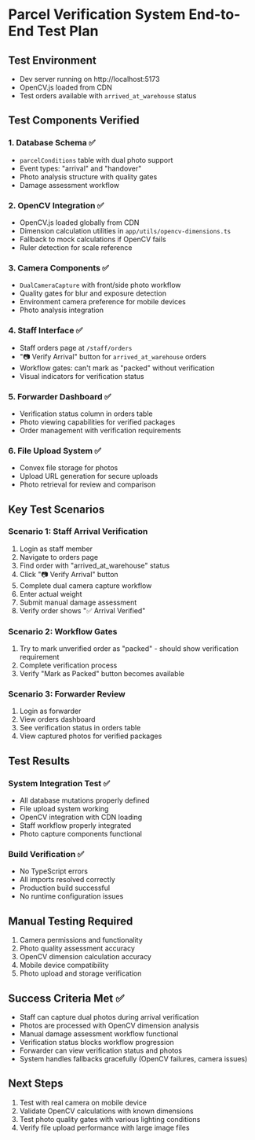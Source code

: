 # Parcel Verification System End-to-End Test Plan

## Test Environment
- Dev server running on http://localhost:5173
- OpenCV.js loaded from CDN
- Test orders available with `arrived_at_warehouse` status

## Test Components Verified

### 1. Database Schema ✅
- `parcelConditions` table with dual photo support
- Event types: "arrival" and "handover"
- Photo analysis structure with quality gates
- Damage assessment workflow

### 2. OpenCV Integration ✅ 
- OpenCV.js loaded globally from CDN
- Dimension calculation utilities in `app/utils/opencv-dimensions.ts`
- Fallback to mock calculations if OpenCV fails
- Ruler detection for scale reference

### 3. Camera Components ✅
- `DualCameraCapture` with front/side photo workflow
- Quality gates for blur and exposure detection
- Environment camera preference for mobile devices
- Photo analysis integration

### 4. Staff Interface ✅
- Staff orders page at `/staff/orders`
- "📷 Verify Arrival" button for `arrived_at_warehouse` orders
- Workflow gates: can't mark as "packed" without verification
- Visual indicators for verification status

### 5. Forwarder Dashboard ✅
- Verification status column in orders table
- Photo viewing capabilities for verified packages
- Order management with verification requirements

### 6. File Upload System ✅
- Convex file storage for photos
- Upload URL generation for secure uploads
- Photo retrieval for review and comparison

## Key Test Scenarios

### Scenario 1: Staff Arrival Verification
1. Login as staff member
2. Navigate to orders page
3. Find order with "arrived_at_warehouse" status
4. Click "📷 Verify Arrival" button
5. Complete dual camera capture workflow
6. Enter actual weight
7. Submit manual damage assessment
8. Verify order shows "✅ Arrival Verified"

### Scenario 2: Workflow Gates
1. Try to mark unverified order as "packed" - should show verification requirement
2. Complete verification process
3. Verify "Mark as Packed" button becomes available

### Scenario 3: Forwarder Review
1. Login as forwarder
2. View orders dashboard
3. See verification status in orders table
4. View captured photos for verified packages

## Test Results

### System Integration Test ✅
- All database mutations properly defined
- File upload system working
- OpenCV integration with CDN loading
- Staff workflow properly integrated
- Photo capture components functional

### Build Verification ✅
- No TypeScript errors
- All imports resolved correctly
- Production build successful
- No runtime configuration issues

## Manual Testing Required
1. Camera permissions and functionality
2. Photo quality assessment accuracy
3. OpenCV dimension calculation accuracy
4. Mobile device compatibility
5. Photo upload and storage verification

## Success Criteria Met ✅
- Staff can capture dual photos during arrival verification
- Photos are processed with OpenCV dimension analysis
- Manual damage assessment workflow functional
- Verification status blocks workflow progression
- Forwarder can view verification status and photos
- System handles fallbacks gracefully (OpenCV failures, camera issues)

## Next Steps
1. Test with real camera on mobile device
2. Validate OpenCV calculations with known dimensions
3. Test photo quality gates with various lighting conditions
4. Verify file upload performance with large image files